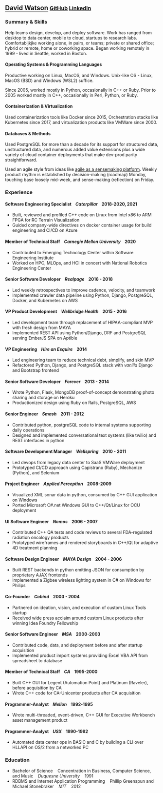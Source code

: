 ## [David Watson](mailto:david@davidwatson.org) <small>[GitHub](https://github.com/davidthewatson) [LinkedIn](https://www.linkedin.com/in/davidthewatson/)</small>


### Summary & Skills

Help teams design, develop, and deploy software. Work has ranged from desktop to data center, mobile to cloud, startups to research labs. Comfortabljkjke working alone, in pairs, or teams; private or shared office; hybrid or remote, home or coworking space. Began working remotely in 1999 - lived in Seattle, worked in Boston.

#### Operating Systems & Programming Languages

Productive working on Linux, MacOS, and Windows. Unix-like OS - Linux, MacOS (BSD) and Windows (WSL2) suffice.

Since 2005, worked mostly in Python, occasionally in C++ or Ruby. Prior to 2005 worked mostly in C++, occasionally in Perl, Python, or Ruby.

#### Containerization & Virtualization

Used containerization tools like Docker since 2015, Orchestration stacks like Kubernetes since 2017, and virtualization products like VMWare since 2000. 

#### Databases & Methods

Used PostgreSQL for more than a decade for its support for structured data, unstructured data, and numerous added value extensions plus a wide variety of cloud container deployments that make dev-prod parity straightforward.

Used an agile style from ideas like [agile as a sensemaking platform](https://medium.com/agile-sensemaking/why-sensemaking-will-save-agile-e1ad99b4805a). Weekly product rhythm is established by decision-making (roadmap) Monday, touching base loosely mid-week, and sense-making (reflection) on Friday.

### Experience

#### Software Engineering Specialist&nbsp;&nbsp;&nbsp;&nbsp;_Caterpillar_&nbsp;&nbsp;&nbsp;&nbsp;2018-2020, 2021
  * Built, reviewed and profiled C++ code on Linux from Intel x86 to ARM FPGA for RC Terrain Visualization
  * Guided company-wide directives on docker container usage for build engineering and CI/CD on Azure

#### Member of Technical Staff&nbsp;&nbsp;&nbsp;&nbsp;_Carnegie Mellon University_&nbsp;&nbsp;&nbsp;&nbsp;2020
  * Contributed to Emerging Technology Center within Software Engineering Institute
  * Worked on HPC, MLOps, and HCI in concert with National Robotics Engineering Center

#### Senior Software Developer&nbsp;&nbsp;&nbsp;&nbsp;_Realpage_&nbsp;&nbsp;&nbsp;&nbsp;2016 - 2018
  * Led weekly retrospectives to improve cadence, velocity, and teamwork
  * Implemented crawler data pipeline using Python, Django, PostgreSQL, Docker, and Kubernetes on AWS

#### VP Product Development&nbsp;&nbsp;&nbsp;&nbsp;_Wellbridge Health_&nbsp;&nbsp;&nbsp;&nbsp;2015 - 2016
  * Led development team through replacement of HIPAA-compliant MVP with fresh design from MAYA
  * Implemented REST API using Python/Django, DRF and PostgreSQL serving EmberJS SPA on Aptible 

#### VP Engineering&nbsp;&nbsp;&nbsp;&nbsp;_Hire an Esquire_&nbsp;&nbsp;&nbsp;&nbsp;2014
  * Led engineering team to reduce technical debt, simplify, and skin MVP  
  * Refactored Python, Django, and PostgreSQL stack with _vanilla_ Django and Bootstrap frontend

#### Senior Software Developer&nbsp;&nbsp;&nbsp;&nbsp;_Forever_&nbsp;&nbsp;&nbsp;&nbsp;2013 - 2014
  * Wrote Python, Flask, MongoDB proof-of-concept demonstrating photo sharing and storage on Heroku
  * Productionized design using Ruby on Rails, PostgreSQL, AWS

#### Senior Engineer&nbsp;&nbsp;&nbsp;&nbsp;_Smash_&nbsp;&nbsp;&nbsp;&nbsp;2011 - 2012
  * Contributed python, postgreSQL code to internal systems supporting daily operations
  * Designed and implemented conversational text systems (like twilio) and REST interfaces in python

#### Software Development Manager&nbsp;&nbsp;&nbsp;&nbsp;_Wellspring_&nbsp;&nbsp;&nbsp;&nbsp;2010 - 2011
  * Led devops from legacy data center to SaaS VMWare deployment
  * Prototyped CI/CD approach using Capistrano (Ruby), Mechanize (Python), and Selenium

#### Project Engineer&nbsp;&nbsp;&nbsp;&nbsp;_Applied Perception_&nbsp;&nbsp;&nbsp;&nbsp;2008-2009
  * Visualized XML sonar data in python, consumed by C++ GUI application on Windows 
  * Ported Microsoft C#.net Windows GUI to C++/Qt/Linux for OCU deployment

#### UI Software Engineer&nbsp;&nbsp;&nbsp;&nbsp;_Nomos_&nbsp;&nbsp;&nbsp;&nbsp;2006 - 2007
  * Contributed C++ QA tests and code reviews to several FDA-regulated radiation oncology products
  * Prototyped wireframes and rendered storyboards in C++/Qt for adaptive 4D treatment planning

#### Software Design Engineer&nbsp;&nbsp;&nbsp;&nbsp;_MAYA Design_&nbsp;&nbsp;&nbsp;&nbsp;2004 - 2006
  * Built REST backends in python emitting JSON for consumption by proprietary AJAX frontends
  * Implemented a Zigbee wireless lighting system in C# on Windows for Philips

#### Co-Founder&nbsp;&nbsp;&nbsp;&nbsp;_Cobind_&nbsp;&nbsp;&nbsp;&nbsp;2003 - 2004
  * Partnered on ideation, vision, and execution of custom Linux Tools startup
  * Received wide press acclaim around custom Linux products after winning Idea Foundry Fellowship

#### Senior Software Engineer&nbsp;&nbsp;&nbsp;&nbsp;_MSA_&nbsp;&nbsp;&nbsp;&nbsp;2000-2003
  * Contributed code, data, and deployment before and after startup acquisition
  * Implemented product import systems providing Excel VBA API from spreadsheet to database 

#### Member of Technical Staff&nbsp;&nbsp;&nbsp;&nbsp;_CA_&nbsp;&nbsp;&nbsp;&nbsp;1995-2000
  * Built C++ GUI for Legent (Automation Point) and Platinum (Raveler), before acquisition by CA 
  * Wrote C++ code for CA-Unicenter products after CA acquisition

#### Programmer-Analyst&nbsp;&nbsp;&nbsp;&nbsp;_Mellon_&nbsp;&nbsp;&nbsp;&nbsp;1992-1995
  * Wrote multi-threaded, event-driven, C++ GUI for Executive Workbench asset management product
  
#### Programmer-Analyst&nbsp;&nbsp;&nbsp;&nbsp;_USX_&nbsp;&nbsp;&nbsp;&nbsp;1990-1992
  * Automated data center ops in BASIC and C by building a CLI over HLLAPI on OS/2 from a networked PC 

### Education

  * Bachelor of Science&nbsp;&nbsp;&nbsp;&nbsp;Concentration in Business, Computer Science, and Music&nbsp;&nbsp;&nbsp;&nbsp;_Duquesne University_&nbsp;&nbsp;&nbsp;&nbsp;1991
  * RDBMS and Internet Application Programming&nbsp;&nbsp;&nbsp;&nbsp;Phillip Greenspun and Michael Stonebraker&nbsp;&nbsp;&nbsp;&nbsp;_MIT_&nbsp;&nbsp;&nbsp;&nbsp;2012